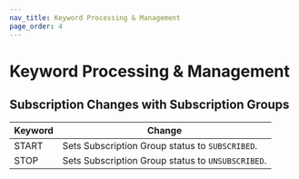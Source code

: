 ```yaml
---
nav_title: Keyword Processing & Management
page_order: 4
---
```


# Keyword Processing & Management

## Subscription Changes with Subscription Groups

| Keyword | Change |
|---|---|
| START | Sets Subscription Group status to `SUBSCRIBED`. |
| STOP | Sets Subscription Group status to `UNSUBSCRIBED`. |
